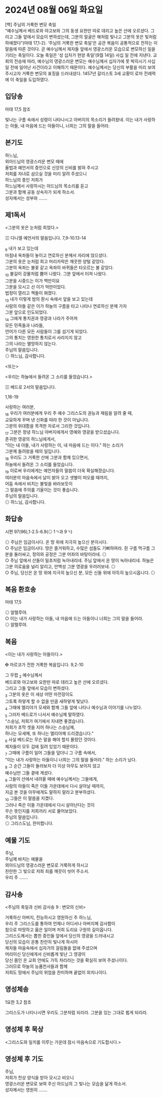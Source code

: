 # 2024년 08월 06일 화요일

[백] 주님의 거룩한 변모 축일  
“예수님께서 베드로와 야고보와 그의 동생 요한만 따로 데리고 높은 산에 오르셨다. 그리고 그들 앞에서 모습이 변하셨는데, 그분의 얼굴은 해처럼 빛나고 그분의 옷은 빛처럼 하얘졌다”(마태 17,1-2). ‘주님의 거룩한 변모 축일’은 공관 복음이 공통적으로 전하는 이 말씀에 따른 것이다. 곧 예수님께서 제자들 앞에서 영광스러운 모습으로 변모하신 일을 기리는 축일이다.
오늘 축일은 ‘성 십자가 현양 축일’(9월 14일) 사십 일 전에 지낸다. 교회의 전승에 따라, 예수님의 영광스러운 변모는 예수님께서 십자가에 못 박히시기 사십 일 전에 일어난 사건이라고 이해하기 때문이다. 예수님께서는 당신의 부활을 미리 보여 주시고자 거룩한 변모의 표징을 드러내셨다. 1457년 갈리스토 3세 교황이 로마 전례력에 이 축일을 도입하였다.


## 입당송

마태 17,5 참조

빛나는 구름 속에서 성령이 나타나시고 아버지의 목소리가 들려왔네. 이는 내가 사랑하는 아들, 내 마음에 드는 아들이니, 너희는 그의 말을 들어라.  
  
## 본기도

하느님,  
외아드님의 영광스러운 변모 때에  
율법과 예언서의 증언으로 신앙의 신비를 밝혀 주시고  
저희를 자녀로 삼으실 것을 미리 알려 주셨으니  
하느님의 종인 저희가  
하느님께서 사랑하시는 아드님의 목소리를 듣고  
그분과 함께 공동 상속자가 되게 하소서.  
성자께서는 성부와 …….  
  
## 제1독서

<그분의 옷은 눈처럼 희었다.>

▥ 다니엘 예언서의 말씀입니다. 7,9-10.13-14

<sub>9</sub> 내가 보고 있는데  
마침내 옥좌들이 놓이고 연로하신 분께서 자리에 앉으셨다.  
그분의 옷은 눈처럼 희고 머리카락은 깨끗한 양털 같았다.  
그분의 옥좌는 불꽃 같고 옥좌의 바퀴들은 타오르는 불 같았다.  
<sub>10</sub> 불길이 강물처럼 뿜어 나왔다. 그분 앞에서 터져 나왔다.  
그분을 시중드는 이가 백만이요  
그분을 모시고 선 이가 억만이었다.  
법정이 열리고 책들이 펴졌다.  
<sub>13</sub> 내가 이렇게 밤의 환시 속에서 앞을 보고 있는데  
사람의 아들 같은 이가 하늘의 구름을 타고 나타나 연로하신 분께 가자  
그분 앞으로 인도되었다.  
<sub>14</sub> 그에게 통치권과 영광과 나라가 주어져  
모든 민족들과 나라들,  
언어가 다른 모든 사람들이 그를 섬기게 되었다.  
그의 통치는 영원한 통치로서 사라지지 않고  
그의 나라는 멸망하지 않는다.  
주님의 말씀입니다.  
◎ 하느님, 감사합니다.  
  
<또는>  
  
<우리는 하늘에서 들려온 그 소리를 들었습니다.>  
  
  
▥ 베드로 2서의 말씀입니다.  
  
  
1,16-19  
  
사랑하는 여러분,  
<sub>16</sub> 우리가 여러분에게 우리 주 예수 그리스도의 권능과 재림을 알려 줄 때,  
교묘하게 꾸며 낸 신화를 따라 한 것이 아닙니다.  
그분의 위대함을 목격한 자로서 그리한 것입니다.  
<sub>17</sub> 그분은 정녕 하느님 아버지에게서 영예와 영광을 받으셨습니다.  
존귀한 영광의 하느님에게서,  
“이는 내 아들, 내가 사랑하는 이, 내 마음에 드는 이다.” 하는 소리가  
그분께 들려왔을 때의 일입니다.  
<sub>18</sub> 우리도 그 거룩한 산에 그분과 함께 있으면서,  
하늘에서 들려온 그 소리를 들었습니다.  
<sub>19</sub> 이로써 우리에게는 예언자들의 말씀이 더욱 확실해졌습니다.  
여러분의 마음속에서 날이 밝아 오고 샛별이 떠오를 때까지,  
어둠 속에서 비치는 불빛을 바라보듯이  
그 말씀에 주의를 기울이는 것이 좋습니다.  
주님의 말씀입니다.  
◎ 하느님, 감사합니다.  
## 화답송

시편 97(96),1-2.5-6.9(◎ 1ㄱ과 9ㄱ)

◎ 주님은 임금이시다. 온 땅 위에 지극히 높으신 분이시다.  
○ 주님은 임금이시다. 땅은 즐거워하고, 수많은 섬들도 기뻐하여라. 흰 구름 먹구름 그분을 둘러싸고, 정의와 공정은 그분 어좌의 바탕이라네. ◎  
○ 주님 앞에서 산들이 밀초처럼 녹아내리네. 주님 앞에서 온 땅이 녹아내리네. 하늘은 그분 의로움을 널리 알리고, 만백성 그분 영광을 우러러보네. ◎  
○ 주님, 당신은 온 땅 위에 지극히 높으신 분, 모든 신들 위에 아득히 높으시옵니다. ◎  
  
## 복음 환호송

마태 17,5

◎ 알렐루야.  
○ 이는 내가 사랑하는 아들, 내 마음에 드는 아들이니 너희는 그의 말을 들어라.  
◎ 알렐루야.  
  
## 복음

<이는 내가 사랑하는 아들이다.>

✠ 마르코가 전한 거룩한 복음입니다. 9,2-10

그 무렵 <sub>2</sub> 예수님께서  
베드로와 야고보와 요한만 따로 데리고 높은 산에 오르셨다.  
그리고 그들 앞에서 모습이 변하셨다.  
<sub>3</sub> 그분의 옷은 이 세상 어떤 마전장이도  
그토록 하얗게 할 수 없을 만큼 새하얗게 빛났다.  
<sub>4</sub> 그때에 엘리야가 모세와 함께 그들 앞에 나타나 예수님과 이야기를 나누었다.  
<sub>5</sub> 그러자 베드로가 나서서 예수님께 말하였다.  
“스승님, 저희가 여기에서 지내면 좋겠습니다.  
저희가 초막 셋을 지어 하나는 스승님께,  
하나는 모세께, 또 하나는 엘리야께 드리겠습니다.”  
<sub>6</sub> 사실 베드로는 무슨 말을 해야 할지 몰랐던 것이다.  
제자들이 모두 겁에 질려 있었기 때문이다.  
<sub>7</sub> 그때에 구름이 일어 그들을 덮더니 그 구름 속에서,  
“이는 내가 사랑하는 아들이니 너희는 그의 말을 들어라.” 하는 소리가 났다.  
<sub>8</sub> 그 순간 그들이 둘러보자 더 이상 아무도 보이지 않고  
예수님만 그들 곁에 계셨다.  
<sub>9</sub> 그들이 산에서 내려올 때에 예수님께서는 그들에게,  
사람의 아들이 죽은 이들 가운데에서 다시 살아날 때까지,  
지금 본 것을 아무에게도 말하지 말라고 분부하셨다.  
<sub>10</sub> 그들은 이 말씀을 지켰다.  
그러나 죽은 이들 가운데에서 다시 살아난다는 것이  
무슨 뜻인지를 저희끼리 서로 물어보았다.  
주님의 말씀입니다.  
◎ 그리스도님, 찬미합니다.  
  
## 예물 기도

주님,  
주님께 바치는 예물을  
외아드님의 영광스러운 변모로 거룩하게 하시고  
찬란한 그 빛으로 저희 죄를 깨끗이 씻어 주소서.  
우리 주 …….  
  
## 감사송

<주님의 축일과 신비 감사송 9 : 변모의 신비>

거룩하신 아버지, 전능하시고 영원하신 주 하느님,  
우리 주 그리스도를 통하여 언제나 어디서나 아버지께 감사함이  
참으로 마땅하고 옳은 일이며 저희 도리요 구원의 길이옵니다.  
그리스도께서는 뽑힌 증인들 앞에서 당신의 영광을 드러내시고  
당신의 모습이 온통 찬란히 빛나게 하시어  
제자들 마음속에서 십자가의 걸림돌을 없애 주셨으며  
머리이신 당신에게서 신비롭게 빛난 그 영광이  
당신 몸인 온 교회 안에도 가득 차리라는 것을 확실히 보여 주셨나이다.  
그러므로 하늘의 능품천사들과 함께  
저희도 땅에서 주님의 위엄을 찬미하며 끝없이 외치나이다.  
  
## 영성체송

1요한 3,2 참조

그리스도가 나타나시면 우리도 그분처럼 되리라. 그분을 있는 그대로 뵙게 되리라.  
  
## 영성체 후 묵상

<그리스도와 일치를 이루는 가운데 잠시 마음속으로 기도합시다.>  
## 영성체 후 기도

주님,  
저희가 천상 양식을 받아 모시고 비오니  
영광스러운 변모로 보여 주신 아드님의 그 빛나는 모습을 닮게 하소서.  
성자께서는 영원히 …….